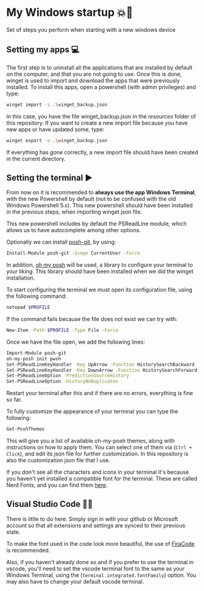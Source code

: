 # My Windows startup 💥💯

Set of steps you perform when starting with a new windows device

## Setting my apps 💻​

The first step is to uninstall all the applications that are installed by default on the computer, and that you are not going to use. Once this is done, winget is used to import and download the apps that were previously installed. To install this apps, open a powershell (with admin privileges) and type:

```sh
winget import -i .\winget_backup.json
```

In this case, you have the file winget_backup.json in the _resources_ folder of this repository. If you want to create a new import file because you have new apps or have updated some, type:

```sh
winget export -o .\winget_backup.json
```

If everything has gone correctly, a new import file should have been created in the current directory.

## Setting the terminal ▶️​

From now on it is recommended to **always use the app Windows Terminal**, with the new Powershell by default (not to be confused with the old Windows Powershell 5.x). This new powershell should have been installed in the previous steps, when importing winget json file.

This new powershell includes by default the PSReadLine module, which allows us to have autocomplete among other options.

Optionally we can install [posh-git](https://github.com/dahlbyk/posh-git), by using:

```sh
Install-Module posh-git -Scope CurrentUser -Force
```

In addition, [oh my posh](https://ohmyposh.dev/) will be used, a library to configure your terminal to your liking. This library should have been installed when we did the winget installation.

To start configuring the terminal we must open its configuration file, using the following command:

```sh
notepad $PROFILE
```

If the command fails because the file does not exist we can try with:

```sh
New-Item -Path $PROFILE -Type File -Force
```

Once we have the file open, we add the following lines:

```sh
Import-Module posh-git
oh-my-posh init pwsh
Set-PSReadLineKeyHandler -Key UpArrow -Function HistorySearchBackward
Set-PSReadLineKeyHandler -Key DownArrow -Function HistorySearchForward
Set-PSReadLineOption -PredictionSourceHistory
Set-PSReadLineOption -HistoryNoDuplicates
```

Restart your terminal after this and if there are no errors, everything is fine so far.

To fully customize the appearance of your terminal you can type the following:

```sh
Get-PoshThemes
```

This will give you a list of available oh-my-posh themes, along with instructions on how to apply them. You can select one of them via (`Ctrl + Click`), and edit its json file for further customization. In this repository is also the customization json file that I use.

If you don't see all the characters and icons in your terminal it's because you haven't yet installed a compatible font for the terminal. These are called Nerd Fonts, and you can find them [here](https://www.nerdfonts.com/font-downloads).

## Visual Studio Code 🧑‍💻​

There is little to do here. Simply sign in with your github or Microsoft account so that all extensions and settings are synced to their previous state.

To make the font used in the code look more beautiful, the use of [FiraCode](https://github.com/tonsky/FiraCode) is recommended.

Also, if you haven't already done so and if you prefer to use the terminal in vscode, you'll need to set the vscode terminal font to the same as your Windows Terminal, using the (`terminal.integrated.fontFamily`) option. You may also have to change your default vscode terminal.
